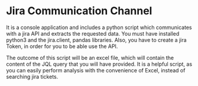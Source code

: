 # Jira Communication Channel
It is a console application and includes a python script which communicates with a jira API and extracts the requested data. 
You must have installed python3 and the jira.client, pandas libraries.
Also, you have to create a jira Token, in order for you to be able use the API.

The outcome of this script will be an excel file, which will contain the content of the JQL query that you will have provided.
It is a helpful script, as you can easily perform analysis with the convenience of Excel, instead of searching jira tickets.
